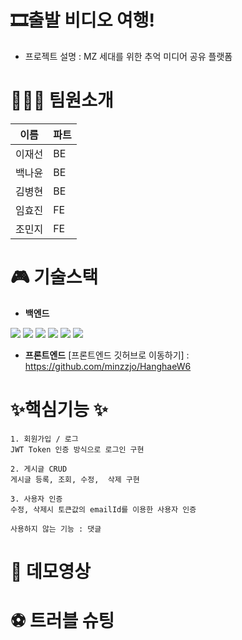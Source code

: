 # 🎞출발 비디오 여행!
- 프로젝트 설명 : MZ 세대를 위한 추억 미디어 공유 플랫폼

# 👨‍👧‍👧 팀원소개
|이름|파트 |
|------|-----|
| 이재선 | BE  |
| 백나윤 | BE  |
| 김병현 | BE  |
| 임효진 | FE  |
| 조민지 | FE  |

# 🎮 기술스택
* **백엔드**


<img src="https://img.shields.io/badge/SpringBoot-6DB33F?style=flat&logo=SpringBoot&logoColor=white"/> <img src="https://img.shields.io/badge/Spring Security-6DB33F?style=flat&logo=SpringSecurity&logoColor=white"/> <img src="https://img.shields.io/badge/Java-007396?style=flat&logo=java&logoColor=white"/> <img src="https://img.shields.io/badge/JWT-000000?style=flat&logo=JWT&logoColor=white"/> <img src="https://img.shields.io/badge/Gradle-02303A?style=flat&logo=Gradle&logoColor=white"/> <img src="https://img.shields.io/badge/mysql-4479A1?style=for-the-badge&logo=mysql&logoColor=white"> 

* **프론트엔드**
[프론트엔드 깃허브로 이동하기] : https://github.com/minzzjo/HanghaeW6

# ✨핵심기능 ✨  
```
1. 회원가입 / 로그
JWT Token 인증 방식으로 로그인 구현

2. 게시글 CRUD
게시글 등록, 조회, 수정,  삭제 구현

3. 사용자 인증
수정, 삭제시 토큰값의 emailId를 이용한 사용자 인증

사용하지 않는 기능 : 댓글
```


# 🎥 데모영상


# ⚽ 트러블 슈팅

